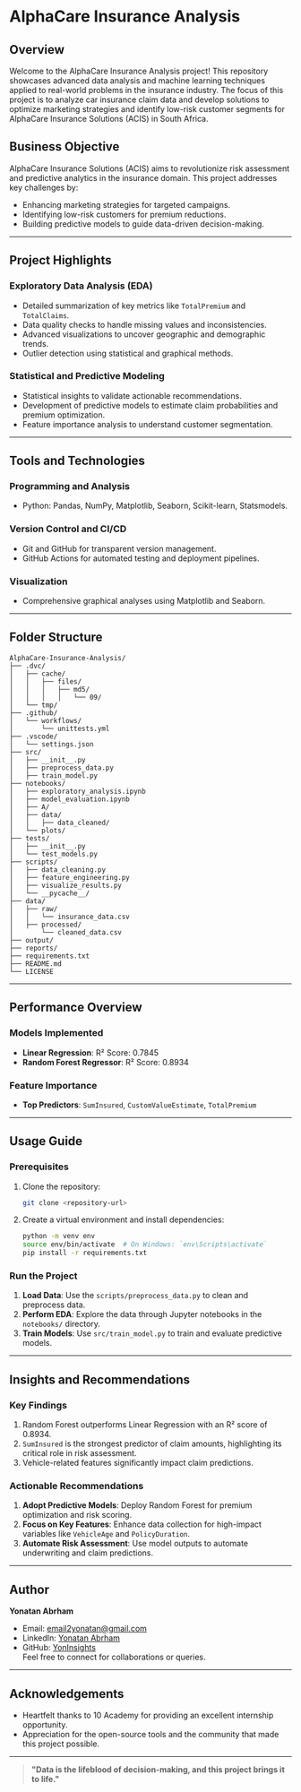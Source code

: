 # AlphaCare Insurance Analysis

## **Overview**
Welcome to the AlphaCare Insurance Analysis project! This repository showcases advanced data analysis and machine learning techniques applied to real-world problems in the insurance industry. The focus of this project is to analyze car insurance claim data and develop solutions to optimize marketing strategies and identify low-risk customer segments for AlphaCare Insurance Solutions (ACIS) in South Africa.

## **Business Objective**
AlphaCare Insurance Solutions (ACIS) aims to revolutionize risk assessment and predictive analytics in the insurance domain. This project addresses key challenges by:
- Enhancing marketing strategies for targeted campaigns.
- Identifying low-risk customers for premium reductions.
- Building predictive models to guide data-driven decision-making.

---

## **Project Highlights**
### **Exploratory Data Analysis (EDA)**
- Detailed summarization of key metrics like `TotalPremium` and `TotalClaims`.
- Data quality checks to handle missing values and inconsistencies.
- Advanced visualizations to uncover geographic and demographic trends.
- Outlier detection using statistical and graphical methods.

### **Statistical and Predictive Modeling**
- Statistical insights to validate actionable recommendations.
- Development of predictive models to estimate claim probabilities and premium optimization.
- Feature importance analysis to understand customer segmentation.

---

## **Tools and Technologies**
### **Programming and Analysis**
- Python: Pandas, NumPy, Matplotlib, Seaborn, Scikit-learn, Statsmodels.
### **Version Control and CI/CD**
- Git and GitHub for transparent version management.
- GitHub Actions for automated testing and deployment pipelines.
### **Visualization**
- Comprehensive graphical analyses using Matplotlib and Seaborn.

---

## **Folder Structure**
```plaintext
AlphaCare-Insurance-Analysis/
├── .dvc/
│   ├── cache/
│   │   ├── files/
│   │   │   ├── md5/
│   │   │   │   └── 09/
│   └── tmp/
├── .github/
│   └── workflows/
│       └── unittests.yml
├── .vscode/
│   └── settings.json
├── src/
│   ├── __init__.py
│   ├── preprocess_data.py
│   ├── train_model.py
├── notebooks/
│   ├── exploratory_analysis.ipynb
│   ├── model_evaluation.ipynb
│   ├── A/
│   ├── data/
│   │   ├── data_cleaned/
│   └── plots/
├── tests/
│   ├── __init__.py
│   └── test_models.py
├── scripts/
│   ├── data_cleaning.py
│   ├── feature_engineering.py
│   ├── visualize_results.py
│   └── __pycache__/
├── data/
│   ├── raw/
│   │   └── insurance_data.csv
│   ├── processed/
│       └── cleaned_data.csv
├── output/
├── reports/
├── requirements.txt
├── README.md
└── LICENSE
```

---

## **Performance Overview**
### **Models Implemented**
- **Linear Regression**: R² Score: 0.7845
- **Random Forest Regressor**: R² Score: 0.8934  

### **Feature Importance**
- **Top Predictors**: `SumInsured`, `CustomValueEstimate`, `TotalPremium`

---

## **Usage Guide**
### Prerequisites
1. Clone the repository:
   ```bash
   git clone <repository-url>
   ```
2. Create a virtual environment and install dependencies:
   ```bash
   python -m venv env
   source env/bin/activate  # On Windows: `env\Scripts\activate`
   pip install -r requirements.txt
   ```

### Run the Project
1. **Load Data**: Use the `scripts/preprocess_data.py` to clean and preprocess data.
2. **Perform EDA**: Explore the data through Jupyter notebooks in the `notebooks/` directory.
3. **Train Models**: Use `src/train_model.py` to train and evaluate predictive models.

---

## **Insights and Recommendations**
### **Key Findings**
1. Random Forest outperforms Linear Regression with an R² score of 0.8934.
2. `SumInsured` is the strongest predictor of claim amounts, highlighting its critical role in risk assessment.
3. Vehicle-related features significantly impact claim predictions.

### **Actionable Recommendations**
1. **Adopt Predictive Models**: Deploy Random Forest for premium optimization and risk scoring.
2. **Focus on Key Features**: Enhance data collection for high-impact variables like `VehicleAge` and `PolicyDuration`.
3. **Automate Risk Assessment**: Use model outputs to automate underwriting and claim predictions.

---

## **Author**
**Yonatan Abrham**  
- Email: [email2yonatan@gmail.com](mailto:email2yonatan@gmail.com)  
- LinkedIn: [Yonatan Abrham](https://www.linkedin.com/in/yonatan-abrham1/)  
- GitHub: [YonInsights](https://github.com/YonInsights)  
Feel free to connect for collaborations or queries.

---

## **Acknowledgements**
- Heartfelt thanks to 10 Academy for providing an excellent internship opportunity.
- Appreciation for the open-source tools and the community that made this project possible.

---

> **"Data is the lifeblood of decision-making, and this project brings it to life."**
